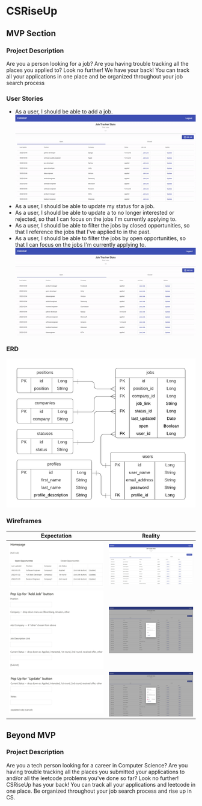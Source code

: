 # CSRiseUp

## MVP Section

### Project Description

Are you a person looking for a job? Are you having trouble tracking all the places you applied to? Look no further! We have your back! You can track all your applications in one place and be organized throughout your job search process

### User Stories

- As a user, I should be able to add a job.
  ![Alt Text](add-job.gif "Demo")
- As a user, I should be able to update my status for a job.
- As a user, I should be able to update a to no longer interested or rejected, so that I can focus on the jobs I'm currently applying to.
- As a user, I should be able to filter the jobs by closed opportunities, so that I reference the jobs that I've applied to in the past.
- As a user, I should be able to filter the jobs by open opportunities, so that I can focus on the jobs I'm currently applying to.
  ![Alt Text](update-job.gif "Demo")

### ERD

![](erd.png)

### Wireframes

|       Expectation        |             Reality              |
| :----------------------: | :------------------------------: |
|      ![](home.jpg)       |      ![](home-reality.jpg)       |
|  ![](add-job-form.jpg)   |  ![](add-job-form-reality.jpg)   |
| ![](update-job-form.jpg) | ![](update-job-form-reality.jpg) |

## Beyond MVP

### Project Description

Are you a tech person looking for a career in Computer Science? Are you having trouble tracking all the places you submitted your applications to and/or all the leetcode problems you've done so far? Look no further! CSRiseUp has your back! You can track all your applications and leetcode in one place. Be organized throughout your job search process and rise up in CS.
